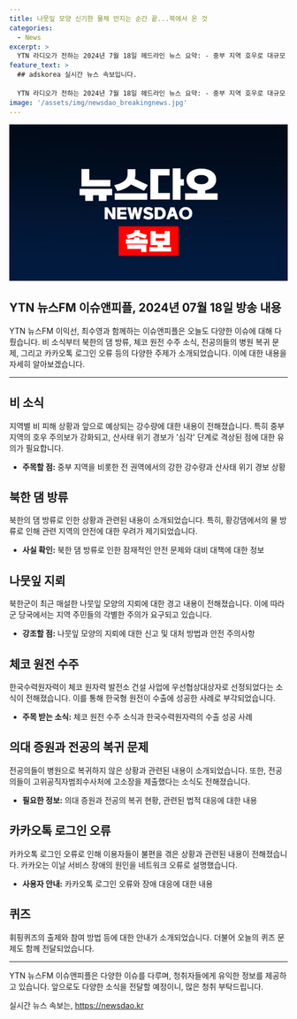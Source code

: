 ```yaml
---
title: 나뭇잎 모양 신기한 물체 만지는 순간 끝...북에서 온 것
categories:
  - News
excerpt: >
  YTN 라디오가 전하는 2024년 7월 18일 헤드라인 뉴스 요약: - 중부 지역 호우로 대규모 비 피해 발생, 산사태 위기 경보 발령 - 북한 황강댐 방류로 한탄강 지역 홍수 특보 발령, 나뭇잎 지뢰 주의 - 체코 정부, 한국수력원자력과 원전 건설 협상 선정 - 전공의들 병원 복귀 반전 없어, 카카오톡 로그인 오류 발생 - 휘핑퀴즈: 이 나라의 신규 원전 사업에 한국수력원자력이 협상 선정됐는데, 정답은 [체코] 3번입니다.
feature_text: >
  ## adskorea 실시간 뉴스 속보입니다.

  YTN 라디오가 전하는 2024년 7월 18일 헤드라인 뉴스 요약: - 중부 지역 호우로 대규모 비 피해 발생, 산사태 위기 경보 발령 - 북한 황강댐 방류로 한탄강 지역 홍수 특보 발령, 나뭇잎 지뢰 주의 - 체코 정부, 한국수력원자력과 원전 건설 협상 선정 - 전공의들 병원 복귀 반전 없어, 카카오톡 로그인 오류 발생 - 휘핑퀴즈: 이 나라의 신규 원전 사업에 한국수력원자력이 협상 선정됐는데, 정답은 [체코] 3번입니다.
image: '/assets/img/newsdao_breakingnews.jpg'
---
```


<p><img src="/assets/img/newsdao_breakingnews.jpg" alt="adskorea 속보" /></p>

<h2>YTN 뉴스FM 이슈앤피플, 2024년 07월 18일 방송 내용</h2>

<p data-ke-size="size16">YTN 뉴스FM 이익선, 최수영과 함께하는 이슈앤피플은 오늘도 다양한 이슈에 대해 다뤘습니다. 비 소식부터 북한의 댐 방류, 체코 원전 수주 소식, 전공의들의 병원 복귀 문제, 그리고 카카오톡 로그인 오류 등의 다양한 주제가 소개되었습니다. 이에 대한 내용을 자세히 알아보겠습니다.</p>

<hr>

<h2 data-ke-size="size26">비 소식</h2>

<p data-ke-size="size16">지역별 비 피해 상황과 앞으로 예상되는 강수량에 대한 내용이 전해졌습니다. 특히 중부 지역의 호우 주의보가 강화되고, 산사태 위기 경보가 '심각' 단계로 격상된 점에 대한 유의가 필요합니다.</p>

<ul>
  <li><b>주목할 점:</b> 중부 지역을 비롯한 전 권역에서의 강한 강수량과 산사태 위기 경보 상황</li>
</ul>

<h2 data-ke-size="size26">북한 댐 방류</h2>

<p data-ke-size="size16">북한의 댐 방류로 인한 상황과 관련된 내용이 소개되었습니다. 특히, 황강댐에서의 물 방류로 인해 관련 지역의 안전에 대한 우려가 제기되었습니다.</p>

<ul>
  <li><b>사실 확인:</b> 북한 댐 방류로 인한 잠재적인 안전 문제와 대비 대책에 대한 정보</li>
</ul>

<h2 data-ke-size="size26">나뭇잎 지뢰</h2>

<p data-ke-size="size16">북한군이 최근 매설한 나뭇잎 모양의 지뢰에 대한 경고 내용이 전해졌습니다. 이에 따라 군 당국에서는 지역 주민들의 각별한 주의가 요구되고 있습니다.</p>

<ul>
  <li><b>강조할 점:</b> 나뭇잎 모양의 지뢰에 대한 신고 및 대처 방법과 안전 주의사항</li>
</ul>

<h2 data-ke-size="size26">체코 원전 수주</h2>

<p data-ke-size="size16">한국수력원자력이 체코 원자력 발전소 건설 사업에 우선협상대상자로 선정되었다는 소식이 전해졌습니다. 이를 통해 한국형 원전이 수출에 성공한 사례로 부각되었습니다.</p>

<ul>
  <li><b>주목 받는 소식:</b> 체코 원전 수주 소식과 한국수력원자력의 수출 성공 사례</li>
</ul>

<h2 data-ke-size="size26">의대 증원과 전공의 복귀 문제</h2>

<p data-ke-size="size16">전공의들이 병원으로 복귀하지 않은 상황과 관련된 내용이 소개되었습니다. 또한, 전공의들이 고위공직자범죄수사처에 고소장을 제출했다는 소식도 전해졌습니다.</p>

<ul>
  <li><b>필요한 정보:</b> 의대 증원과 전공의 복귀 현황, 관련된 법적 대응에 대한 내용</li>
</ul>

<h2 data-ke-size="size26">카카오톡 로그인 오류</h2>

<p data-ke-size="size16">카카오톡 로그인 오류로 인해 이용자들이 불편을 겪은 상황과 관련된 내용이 전해졌습니다. 카카오는 이날 서비스 장애의 원인을 네트워크 오류로 설명했습니다.</p>

<ul>
  <li><b>사용자 안내:</b> 카카오톡 로그인 오류와 장애 대응에 대한 내용</li>
</ul>

<h2 data-ke-size="size26">퀴즈</h2>

<p data-ke-size="size16">휘핑퀴즈의 출제와 참여 방법 등에 대한 안내가 소개되었습니다. 더불어 오늘의 퀴즈 문제도 함께 전달되었습니다.</p>

<hr>

<p data-ke-size="size16">YTN 뉴스FM 이슈앤피플은 다양한 이슈를 다루며, 청취자들에게 유익한 정보를 제공하고 있습니다. 앞으로도 다양한 소식을 전달할 예정이니, 많은 청취 부탁드립니다.</p>
실시간 뉴스 속보는, <a href="https://newsdao.kr" rel="dofollow">https://newsdao.kr</a>


